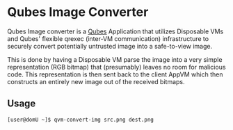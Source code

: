 Qubes Image Converter
====================

Qubes Image converter is a [Qubes](https://qubes-os.org) Application that
utilizes Disposable VMs and Qubes' flexible qrexec (inter-VM communication)
infrastructure to securely convert potentially untrusted image into a
safe-to-view image.

This is done by having a Disposable VM parse the image into a very simple
representation (RGB bitmap) that (presumably) leaves no room for malicious
code. This representation is then sent back to the client AppVM which then
constructs an entirely new image out of the received bitmaps.

Usage
------

    [user@domU ~]$ qvm-convert-img src.png dest.png
